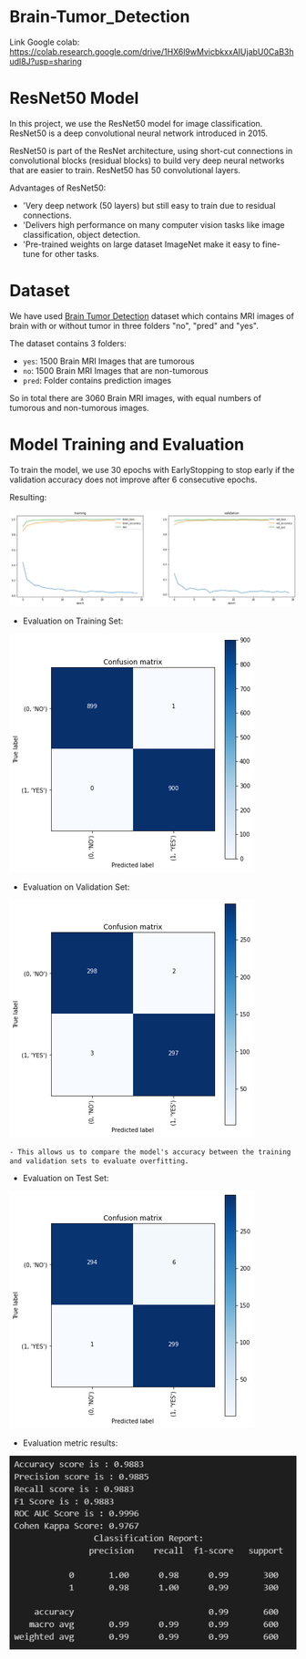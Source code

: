 # Brain-Tumor_Detection

Link Google colab: https://colab.research.google.com/drive/1HX6l9wMvicbkxxAIUjabU0CaB3hudl8J?usp=sharing

# ResNet50 Model
In this project, we use the ResNet50 model for image classification. ResNet50 is a deep convolutional neural network introduced in 2015.

ResNet50 is part of the ResNet architecture, using short-cut connections in convolutional blocks (residual blocks) to build very deep neural networks that are easier to train. ResNet50 has 50 convolutional layers.

Advantages of ResNet50:

- 'Very deep network (50 layers) but still easy to train due to residual connections.
- 'Delivers high performance on many computer vision tasks like image classification, object detection.
- 'Pre-trained weights on large dataset ImageNet make it easy to fine-tune for other tasks.

# Dataset
We have used [Brain Tumor Detection](https://www.kaggle.com/datasets/ahmedhamada0/brain-tumor-detection) dataset which contains MRI images of brain with or without tumor in three folders "no", "pred" and "yes".

The dataset contains 3 folders: 

- `yes`: 1500 Brain MRI Images that are tumorous
- `no`: 1500 Brain MRI Images that are non-tumorous
- `pred`: Folder contains prediction images

So in total there are 3060 Brain MRI images, with equal numbers of tumorous and non-tumorous images.

# Model Training and Evaluation
To train the model, we use 30 epochs with EarlyStopping to stop early if the validation accuracy does not improve after 6 consecutive epochs.

Resulting:

![alt text](Result/image-2.png)

- Evaluation on Training Set:

![alt text](Result/image-3.png)

- Evaluation on Validation Set:

![alt text](Result/image-4.png)

    - This allows us to compare the model's accuracy between the training and validation sets to evaluate overfitting.

- Evaluation on Test Set:

![alt text](Result/image-5.png)

- Evaluation metric results:

![alt text](Result/image-6.png)
